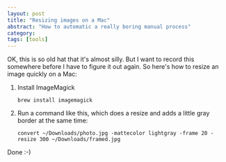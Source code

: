 ```yaml
---
layout: post
title: "Resizing images on a Mac"
abstract: "How to automatic a really boring manual process"
category: 
tags: [tools]
---
```

OK, this is so old hat that it's almost silly. But I want to record this somewhere before I have to figure it out again. So here's how to resize an image quickly on a Mac:

1. Install ImageMagick

    `brew install imagemagick`

1. Run a command like this, which does a resize and adds a little gray border at the same time:

    `convert ~/Downloads/photo.jpg -mattecolor lightgray -frame 20 -resize 300 ~/Downloads/framed.jpg`

Done :-)